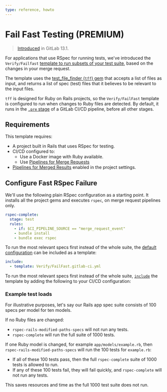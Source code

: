 ```yaml
---
type: reference, howto
---
```


# Fail Fast Testing **(PREMIUM)**

> [Introduced](https://gitlab.com/gitlab-org/gitlab/-/issues/198550) in GitLab 13.1.

For applications that use RSpec for running tests, we've introduced the `Verify/Failfast`
[template to run subsets of your test suite](https://gitlab.com/gitlab-org/gitlab/-/tree/master/lib/gitlab/ci/templates/Verify/FailFast.gitlab-ci.yml),
based on the changes in your merge request.

The template uses the [test_file_finder (`tff`) gem](https://gitlab.com/gitlab-org/ci-cd/test_file_finder/)
that accepts a list of files as input, and returns a list of spec (test) files
that it believes to be relevant to the input files.

`tff` is designed for Ruby on Rails projects, so the `Verify/FailFast` template is
configured to run when changes to Ruby files are detected. By default, it runs in
the [`.pre` stage](../../../ci/yaml/README.md#pre-and-post) of a GitLab CI/CD pipeline,
before all other stages.

## Requirements

This template requires:

- A project built in Rails that uses RSpec for testing.
- CI/CD configured to:
  - Use a Docker image with Ruby available.
  - Use [Pipelines for Merge Requests](../../../ci/merge_request_pipelines/index.md#configuring-pipelines-for-merge-requests)
- [Pipelines for Merged Results](../../../ci/merge_request_pipelines/pipelines_for_merged_results/index.md#enable-pipelines-for-merged-results)
  enabled in the project settings.

## Configure Fast RSpec Failure

We'll use the following plain RSpec configuration as a starting point. It installs all the
project gems and executes `rspec`, on merge request pipelines only.

```yaml
rspec-complete:
  stage: test
  rules:
    - if: $CI_PIPELINE_SOURCE == "merge_request_event"
    - bundle install
    - bundle exec rspec
```

To run the most relevant specs first instead of the whole suite, the
[default configuration](https://gitlab.com/gitlab-org/gitlab/-/tree/master/lib/gitlab/ci/templates/Verify/FailFast.gitlab-ci.yml)
can be included as a template:

```yaml
include:
  - template: Verify/FailFast.gitlab-ci.yml
```

To run the most relevant specs first instead of the whole suite, [`include`](../../../ci/yaml/README.md#include)
the template by adding the following to your CI/CD configuration:

### Example test loads

For illustrative purposes, let's say our Rails app spec suite consists of 100 specs per model for ten models.

If no Ruby files are changed:

- `rspec-rails-modified-paths-specs` will not run any tests.
- `rspec-complete` will run the full suite of 1000 tests.

If one Ruby model is changed, for example `app/models/example.rb`, then `rspec-rails-modified-paths-specs`
will run the 100 tests for `example.rb`:

- If all of these 100 tests pass, then the full `rspec-complete` suite of 1000 tests is allowed to run.
- If any of these 100 tests fail, they will fail quickly, and `rspec-complete` will not run any tests.

This saves resources and time as the full 1000 test suite does not run.
